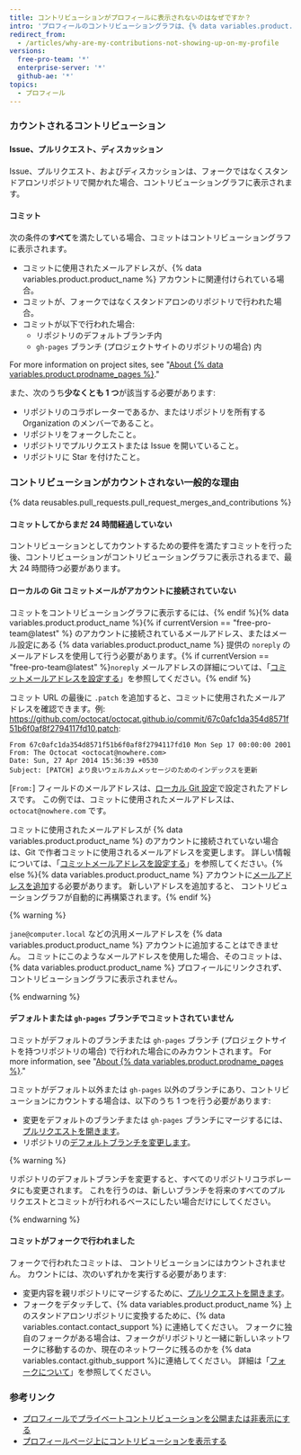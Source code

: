 ```yaml
---
title: コントリビューションがプロフィールに表示されないのはなぜですか？
intro: 'プロフィールのコントリビューショングラフは、{% data variables.product.product_name %} リポジトリへのコントリビューションの記録です。 ローカルタイムゾーンではなく、協定世界時 (UTC) に従って、コントリビューションにタイムスタンプが付けられます。 コントリビューションは、一定の基準を満たしている場合にのみカウントされます。 場合によっては、コントリビューションを表示するためにグラフを再構築する必要があります。'
redirect_from:
  - /articles/why-are-my-contributions-not-showing-up-on-my-profile
versions:
  free-pro-team: '*'
  enterprise-server: '*'
  github-ae: '*'
topics:
  - プロフィール
---
```


### カウントされるコントリビューション

#### Issue、プルリクエスト、ディスカッション

Issue、プルリクエスト、およびディスカッションは、フォークではなくスタンドアロンリポジトリで開かれた場合、コントリビューショングラフに表示されます。

#### コミット
次の条件の**すべて**を満たしている場合、コミットはコントリビューショングラフに表示されます。
- コミットに使用されたメールアドレスが、{% data variables.product.product_name %} アカウントに関連付けられている場合。
- コミットが、フォークではなくスタンドアロンのリポジトリで行われた場合。
- コミットが以下で行われた場合:
  - リポジトリのデフォルトブランチ内
  - `gh-pages` ブランチ (プロジェクトサイトのリポジトリの場合) 内

For more information on project sites, see "[About {% data variables.product.prodname_pages %}](/pages/getting-started-with-github-pages/about-github-pages#types-of-github-pages-sites)."

また、次のうち**少なくとも 1 つ**が該当する必要があります:
- リポジトリのコラボレーターであるか、またはリポジトリを所有する Organization のメンバーであること。
- リポジトリをフォークしたこと。
- リポジトリでプルリクエストまたは Issue を開いていること。
- リポジトリに Star を付けたこと。

### コントリビューションがカウントされない一般的な理由

{% data reusables.pull_requests.pull_request_merges_and_contributions %}

#### コミットしてからまだ 24 時間経過していない

コントリビューションとしてカウントするための要件を満たすコミットを行った後、コントリビューションがコントリビューショングラフに表示されるまで、最大 24 時間待つ必要があります。

#### ローカルの Git コミットメールがアカウントに接続されていない

コミットをコントリビューショングラフに表示するには、{% endif %}{% data variables.product.product_name %}{% if currentVersion == "free-pro-team@latest" %} のアカウントに接続されているメールアドレス、またはメール設定にある {% data variables.product.product_name %} 提供の `noreply` のメールアドレスを使用して行う必要があります。{% if currentVersion == "free-pro-team@latest" %}`noreply` メールアドレスの詳細については、「[コミットメールアドレスを設定する](/github/setting-up-and-managing-your-github-user-account/setting-your-commit-email-address#about-commit-email-addresses)」を参照してください。{% endif %}

コミット URL の最後に `.patch` を追加すると、コミットに使用されたメールアドレスを確認できます。例: <a href="https://github.com/octocat/octocat.github.io/commit/67c0afc1da354d8571f51b6f0af8f2794117fd10.patch" data-proofer-ignore>https://github.com/octocat/octocat.github.io/commit/67c0afc1da354d8571f51b6f0af8f2794117fd10.patch</a>:

```
From 67c0afc1da354d8571f51b6f0af8f2794117fd10 Mon Sep 17 00:00:00 2001
From: The Octocat <octocat@nowhere.com>
Date: Sun, 27 Apr 2014 15:36:39 +0530
Subject: [PATCH] より良いウェルカムメッセージのためのインデックスを更新
```

[`From:`] フィールドのメールアドレスは、[ローカル Git 設定](/articles/set-up-git)で設定されたアドレスです。 この例では、コミットに使用されたメールアドレスは、`octocat@nowhere.com` です。

コミットに使用されたメールアドレスが {% data variables.product.product_name %} のアカウントに接続されていない場合は、Git で作者コミットに使用されるメールアドレスを変更します。 詳しい情報については、「[コミットメールアドレスを設定する](/github/setting-up-and-managing-your-github-user-account/setting-your-commit-email-address#setting-your-commit-email-address-in-git)」を参照してください。{% else %}{% data variables.product.product_name %} アカウントに[メールアドレスを追加](/articles/adding-an-email-address-to-your-github-account)する必要があります。 新しいアドレスを追加すると、 コントリビューショングラフが自動的に再構築されます。{% endif %}

{% warning %}

`jane@computer.local` などの汎用メールアドレスを {% data variables.product.product_name %} アカウントに追加することはできません。 コミットにこのようなメールアドレスを使用した場合、そのコミットは、{% data variables.product.product_name %} プロフィールにリンクされず、コントリビューショングラフに表示されません。

{% endwarning %}

#### デフォルトまたは `gh-pages` ブランチでコミットされていません

コミットがデフォルトのブランチまたは `gh-pages` ブランチ (プロジェクトサイトを持つリポジトリの場合) で行われた場合にのみカウントされます。 For more information, see "[About {% data variables.product.prodname_pages %}](/pages/getting-started-with-github-pages/about-github-pages#types-of-github-pages-sites)."

コミットがデフォルト以外または `gh-pages` 以外のブランチにあり、コントリビューションにカウントする場合は、以下のうち 1 つを行う必要があります:
- 変更をデフォルトのブランチまたは `gh-pages` ブランチにマージするには、[プルリクエストを開きます](/articles/creating-a-pull-request)。
- リポジトリの[デフォルトブランチを変更します](/github/administering-a-repository/changing-the-default-branch)。

{% warning %}

リポジトリのデフォルトブランチを変更すると、すべてのリポジトリコラボレータにも変更されます。 これを行うのは、新しいブランチを将来のすべてのプルリクエストとコミットが行われるベースにしたい場合だけにしてください。

{% endwarning %}

#### コミットがフォークで行われました

フォークで行われたコミットは、 コントリビューションにはカウントされません。 カウントには、次のいずれかを実行する必要があります:
- 変更内容を親リポジトリにマージするために、[プルリクエストを開きます](/articles/creating-a-pull-request)。
- フォークをデタッチして、{% data variables.product.product_name %} 上のスタンドアロンリポジトリに変換するために、{% data variables.contact.contact_support %} に連絡してください。 フォークに独自のフォークがある場合は、フォークがリポジトリと一緒に新しいネットワークに移動するのか、現在のネットワークに残るのかを {% data variables.contact.github_support %}に連絡してください。 詳細は「[フォークについて](/articles/about-forks/)」を参照してください。

### 参考リンク

- [プロフィールでプライベートコントリビューションを公開または非表示にする](/articles/publicizing-or-hiding-your-private-contributions-on-your-profile)
- [プロフィールページ上にコントリビューションを表示する](/articles/viewing-contributions-on-your-profile-page)
